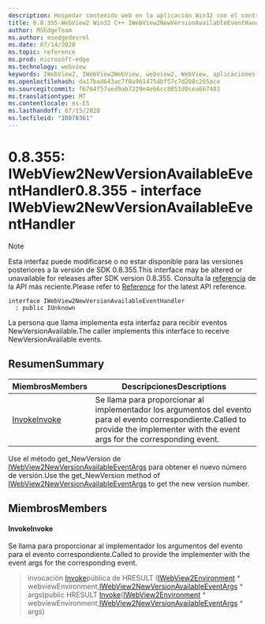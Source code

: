 ```yaml
---
description: Hospedar contenido web en la aplicación Win32 con el control Microsoft Edge WebView2
title: 0.8.355-WebView2 Win32 C++ IWebView2NewVersionAvailableEventHandler
author: MSEdgeTeam
ms.author: msedgedevrel
ms.date: 07/14/2020
ms.topic: reference
ms.prod: microsoft-edge
ms.technology: webview
keywords: IWebView2, IWebView2WebView, webview2, WebView, aplicaciones Win32, Win32, Edge
ms.openlocfilehash: da17bad643ac7f0a9614754bf57c7d208c265ace
ms.sourcegitcommit: f6764f57aed9ab7229e4eb6cc8851d0cea667403
ms.translationtype: MT
ms.contentlocale: es-ES
ms.lasthandoff: 07/15/2020
ms.locfileid: "10878361"
---
```

# <span data-ttu-id="527fa-104">0.8.355: IWebView2NewVersionAvailableEventHandler</span><span class="sxs-lookup"><span data-stu-id="527fa-104">0.8.355 - interface IWebView2NewVersionAvailableEventHandler</span></span> 

> [!NOTE]
> <span data-ttu-id="527fa-105">Esta interfaz puede modificarse o no estar disponible para las versiones posteriores a la versión de SDK 0.8.355.</span><span class="sxs-lookup"><span data-stu-id="527fa-105">This interface may be altered or unavailable for releases after SDK version 0.8.355.</span></span> <span data-ttu-id="527fa-106">Consulta la [referencia](../../../webview2-api-reference.md) de la API más reciente.</span><span class="sxs-lookup"><span data-stu-id="527fa-106">Please refer to [Reference](../../../webview2-api-reference.md) for the latest API reference.</span></span>

```
interface IWebView2NewVersionAvailableEventHandler
  : public IUnknown
```

<span data-ttu-id="527fa-107">La persona que llama implementa esta interfaz para recibir eventos NewVersionAvailable.</span><span class="sxs-lookup"><span data-stu-id="527fa-107">The caller implements this interface to receive NewVersionAvailable events.</span></span>

## <span data-ttu-id="527fa-108">Resumen</span><span class="sxs-lookup"><span data-stu-id="527fa-108">Summary</span></span>

 <span data-ttu-id="527fa-109">Miembros</span><span class="sxs-lookup"><span data-stu-id="527fa-109">Members</span></span>                        | <span data-ttu-id="527fa-110">Descripciones</span><span class="sxs-lookup"><span data-stu-id="527fa-110">Descriptions</span></span>
--------------------------------|---------------------------------------------
[<span data-ttu-id="527fa-111">Invoke</span><span class="sxs-lookup"><span data-stu-id="527fa-111">Invoke</span></span>](#invoke) | <span data-ttu-id="527fa-112">Se llama para proporcionar al implementador los argumentos del evento para el evento correspondiente.</span><span class="sxs-lookup"><span data-stu-id="527fa-112">Called to provide the implementer with the event args for the corresponding event.</span></span>

<span data-ttu-id="527fa-113">Use el método get_NewVersion de [IWebView2NewVersionAvailableEventArgs](IWebView2NewVersionAvailableEventArgs.md) para obtener el nuevo número de versión.</span><span class="sxs-lookup"><span data-stu-id="527fa-113">Use the get_NewVersion method of [IWebView2NewVersionAvailableEventArgs](IWebView2NewVersionAvailableEventArgs.md) to get the new version number.</span></span>

## <span data-ttu-id="527fa-114">Miembros</span><span class="sxs-lookup"><span data-stu-id="527fa-114">Members</span></span>

#### <span data-ttu-id="527fa-115">Invoke</span><span class="sxs-lookup"><span data-stu-id="527fa-115">Invoke</span></span> 

<span data-ttu-id="527fa-116">Se llama para proporcionar al implementador los argumentos del evento para el evento correspondiente.</span><span class="sxs-lookup"><span data-stu-id="527fa-116">Called to provide the implementer with the event args for the corresponding event.</span></span>

> <span data-ttu-id="527fa-117">invocación [Invoke](#invoke)pública de HRESULT ([IWebView2Environment](IWebView2Environment.md) \* webviewEnvironment,[IWebView2NewVersionAvailableEventArgs](IWebView2NewVersionAvailableEventArgs.md) \* args)</span><span class="sxs-lookup"><span data-stu-id="527fa-117">public HRESULT [Invoke](#invoke)([IWebView2Environment](IWebView2Environment.md) \* webviewEnvironment,[IWebView2NewVersionAvailableEventArgs](IWebView2NewVersionAvailableEventArgs.md) \* args)</span></span>


